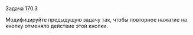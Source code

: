 Задача 170.3

Модифицируйте предыдущую задачу так, чтобы повторное нажатие на кнопку отменяло действие этой кнопки.